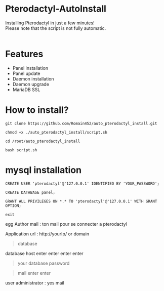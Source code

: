 # Pterodactyl-AutoInstall
Installing Pterodactyl in just a few minutes! <br />
Please note that the script is not fully automatic. <br />
<br />

# Features
- Panel installation
- Panel update
- Daemon installation
- Daemon upgrade
- MariaDB SSL

# How to install?

`git clone https://github.com/Romain452/auto_pterodactyl_install.git`

`chmod +x ./auto_pterodactyl_install/script.sh`

`cd /root/auto_pterodactyl_install`

`bash script.sh`


# mysql installation

`CREATE USER 'pterodactyl'@'127.0.0.1' IDENTIFIED BY 'YOUR_PASSWORD';`

`CREATE DATABASE panel;`

`GRANT ALL PRIVILEGES ON *.* TO 'pterodactyl'@'127.0.0.1' WITH GRANT OPTION;`

`exit`


egg Author mail : ton mail pour se connecter a pterodactyl

Application url : http://yourIp/ or domain

>

>

> database

>

>


database host enter
enter
enter
enter
> your database password

> mail
> enter
> enter

user administrator : yes
mail
